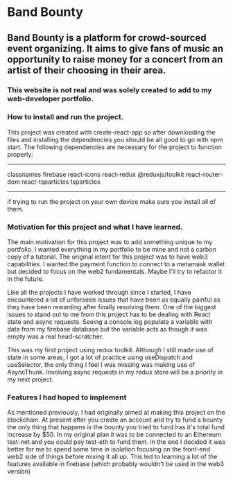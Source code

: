 # Band Bounty

## Band Bounty is a platform for crowd-sourced event organizing. It aims to give fans of music an opportunity to raise money for a concert from an artist of their choosing in their area.

### This website is not real and was solely created to add to my web-developer portfolio.

### How to install and run the project.

This project was created with create-react-app so after downloading the files and installing the dependencies you should be all good to go with npm start. The following dependencies are necessary for the project to function properly:

---

classnames
firebase
react-icons
react-redux
@reduxjs/toolkit
react-router-dom
react-tsparticles
tsparticles

---

if trying to run the project on your own device make sure you install all of them.

### Motivation for this project and what I have learned.

The main motivation for this project was to add something unique to my portfolio. I wanted everything in my portfolio to be mine and not a carbon copy of a tutorial.
The original intent for this project was to have web3 capabilities. I wanted the payment function to connect to a metamask wallet but decided to focus on the web2 fundamentals. Maybe I'll try to refactor it in the future.

Like all the projects I have worked through since I started, I have encountered a lot of unforseen issues that have been as equally painful as they have been rewarding after finally resolving them.
One of the biggest issues to stand out to me from this project has to be dealing with React state and async requests. Seeing a console.log populate a variable with data from my firebase database but the variable acts as though it was empty was a real head-scratcher.

This was my first project using redux toolkit. Although I still made use of state in some areas, I got a lot of practice using useDispatch and useSelector, the only thing I feel I was missing was making use of AsyncThunk. Involving async requests in my redux store will be a priority in my next project.

### Features I had hoped to implement

As mentioned previously, I had originally aimed at making this project on the blockchain. At present after you create an account and try to fund a bounty the only thing that happens is the bounty you tried to fund has it's total fund increase by $50. In my original plan it was to be connected to an Ethereum test-net and you could pay test-eth to fund them. In the end I decided it was better for me to spend some time in isolation focusing on the front-end web2 side of things before mixing it all up.
This led to learning a lot of the features available in firebase (which probably wouldn't be used in the web3 version)

